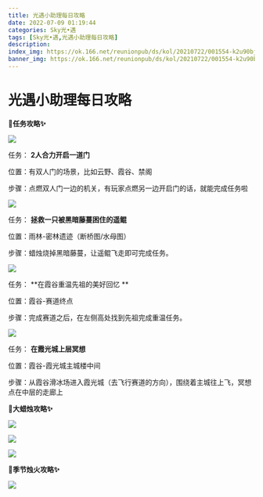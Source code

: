 ```yaml
---
title: 光遇小助理每日攻略
date: 2022-07-09 01:19:44
categories: Sky光•遇
tags: [Sky光•遇,光遇小助理每日攻略]
description: 
index_img: https://ok.166.net/reunionpub/ds/kol/20210722/001554-k2u90bj7ay.png?imageView&thumbnail=600x0&type=jpg
banner_img: https://ok.166.net/reunionpub/ds/kol/20210722/001554-k2u90bj7ay.png?imageView&thumbnail=600x0&type=jpg
---
```

# 光遇小助理每日攻略
**🎉任务攻略✨**

  

![](https://ok.166.net/reunionpub/ds/kol/20220709/003557-waocm8s9ep.png)

任务： **2人合力开启一道门**

位置：有双人门的场景，比如云野、霞谷、禁阁

步骤：点燃双人门一边的机关，有玩家点燃另一边开启门的话，就能完成任务啦

![](https://ok.166.net/reunionpub/ds/kol/20220709/003628-gwrdfncayp.png)

任务： **拯救一只被黑暗藤蔓困住的遥鲲**

位置：雨林-密林遗迹（断桥图/水母图）

步骤：蜡烛烧掉黑暗藤蔓，让遥鲲飞走即可完成任务。

![](https://ok.166.net/reunionpub/ds/kol/20220709/003743-euiglyt4hp.png)

任务： **在霞谷重温先祖的美好回忆  **

位置：霞谷-赛道终点

步骤：完成赛道之后，在左侧高处找到先祖完成重温任务。

![](https://ok.166.net/reunionpub/ds/kol/20220709/003651-ecynhj72f4.png)

任务： **在霞光城上层冥想**

位置：霞谷-霞光城主城楼中间

步骤：从霞谷滑冰场进入霞光城（去飞行赛道的方向），围绕着主城往上飞，冥想点在中层的走廊上

 **🎉大蜡烛攻略✨**

![](https://ok.166.net/reunionpub/ds/kol/20220709/003927-juew5g42b1.png)

![](https://ok.166.net/reunionpub/ds/kol/20220709/004026-cnusm5a9f6.png)

![](https://ok.166.net/reunionpub/ds/kol/20220709/003830-4tejqys2mr.png)

  

 **🎉季节烛火攻略✨**

![](https://ok.166.net/reunionpub/ds/kol/20220709/004102-8o5qw9zy0m.png)

  

